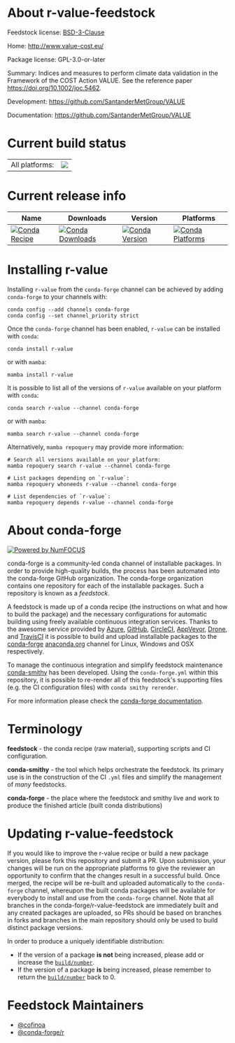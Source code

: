 About r-value-feedstock
=======================

Feedstock license: [BSD-3-Clause](https://github.com/conda-forge/r-value-feedstock/blob/main/LICENSE.txt)

Home: http://www.value-cost.eu/

Package license: GPL-3.0-or-later

Summary: Indices and measures to perform climate data validation in the Framework of the COST Action VALUE. See the reference paper <https://doi.org/10.1002/joc.5462>.

Development: https://github.com/SantanderMetGroup/VALUE

Documentation: https://github.com/SantanderMetGroup/VALUE

Current build status
====================


<table><tr><td>All platforms:</td>
    <td>
      <a href="https://dev.azure.com/conda-forge/feedstock-builds/_build/latest?definitionId=16238&branchName=main">
        <img src="https://dev.azure.com/conda-forge/feedstock-builds/_apis/build/status/r-value-feedstock?branchName=main">
      </a>
    </td>
  </tr>
</table>

Current release info
====================

| Name | Downloads | Version | Platforms |
| --- | --- | --- | --- |
| [![Conda Recipe](https://img.shields.io/badge/recipe-r--value-green.svg)](https://anaconda.org/conda-forge/r-value) | [![Conda Downloads](https://img.shields.io/conda/dn/conda-forge/r-value.svg)](https://anaconda.org/conda-forge/r-value) | [![Conda Version](https://img.shields.io/conda/vn/conda-forge/r-value.svg)](https://anaconda.org/conda-forge/r-value) | [![Conda Platforms](https://img.shields.io/conda/pn/conda-forge/r-value.svg)](https://anaconda.org/conda-forge/r-value) |

Installing r-value
==================

Installing `r-value` from the `conda-forge` channel can be achieved by adding `conda-forge` to your channels with:

```
conda config --add channels conda-forge
conda config --set channel_priority strict
```

Once the `conda-forge` channel has been enabled, `r-value` can be installed with `conda`:

```
conda install r-value
```

or with `mamba`:

```
mamba install r-value
```

It is possible to list all of the versions of `r-value` available on your platform with `conda`:

```
conda search r-value --channel conda-forge
```

or with `mamba`:

```
mamba search r-value --channel conda-forge
```

Alternatively, `mamba repoquery` may provide more information:

```
# Search all versions available on your platform:
mamba repoquery search r-value --channel conda-forge

# List packages depending on `r-value`:
mamba repoquery whoneeds r-value --channel conda-forge

# List dependencies of `r-value`:
mamba repoquery depends r-value --channel conda-forge
```


About conda-forge
=================

[![Powered by
NumFOCUS](https://img.shields.io/badge/powered%20by-NumFOCUS-orange.svg?style=flat&colorA=E1523D&colorB=007D8A)](https://numfocus.org)

conda-forge is a community-led conda channel of installable packages.
In order to provide high-quality builds, the process has been automated into the
conda-forge GitHub organization. The conda-forge organization contains one repository
for each of the installable packages. Such a repository is known as a *feedstock*.

A feedstock is made up of a conda recipe (the instructions on what and how to build
the package) and the necessary configurations for automatic building using freely
available continuous integration services. Thanks to the awesome service provided by
[Azure](https://azure.microsoft.com/en-us/services/devops/), [GitHub](https://github.com/),
[CircleCI](https://circleci.com/), [AppVeyor](https://www.appveyor.com/),
[Drone](https://cloud.drone.io/welcome), and [TravisCI](https://travis-ci.com/)
it is possible to build and upload installable packages to the
[conda-forge](https://anaconda.org/conda-forge) [anaconda.org](https://anaconda.org/)
channel for Linux, Windows and OSX respectively.

To manage the continuous integration and simplify feedstock maintenance
[conda-smithy](https://github.com/conda-forge/conda-smithy) has been developed.
Using the ``conda-forge.yml`` within this repository, it is possible to re-render all of
this feedstock's supporting files (e.g. the CI configuration files) with ``conda smithy rerender``.

For more information please check the [conda-forge documentation](https://conda-forge.org/docs/).

Terminology
===========

**feedstock** - the conda recipe (raw material), supporting scripts and CI configuration.

**conda-smithy** - the tool which helps orchestrate the feedstock.
                   Its primary use is in the construction of the CI ``.yml`` files
                   and simplify the management of *many* feedstocks.

**conda-forge** - the place where the feedstock and smithy live and work to
                  produce the finished article (built conda distributions)


Updating r-value-feedstock
==========================

If you would like to improve the r-value recipe or build a new
package version, please fork this repository and submit a PR. Upon submission,
your changes will be run on the appropriate platforms to give the reviewer an
opportunity to confirm that the changes result in a successful build. Once
merged, the recipe will be re-built and uploaded automatically to the
`conda-forge` channel, whereupon the built conda packages will be available for
everybody to install and use from the `conda-forge` channel.
Note that all branches in the conda-forge/r-value-feedstock are
immediately built and any created packages are uploaded, so PRs should be based
on branches in forks and branches in the main repository should only be used to
build distinct package versions.

In order to produce a uniquely identifiable distribution:
 * If the version of a package **is not** being increased, please add or increase
   the [``build/number``](https://docs.conda.io/projects/conda-build/en/latest/resources/define-metadata.html#build-number-and-string).
 * If the version of a package **is** being increased, please remember to return
   the [``build/number``](https://docs.conda.io/projects/conda-build/en/latest/resources/define-metadata.html#build-number-and-string)
   back to 0.

Feedstock Maintainers
=====================

* [@cofinoa](https://github.com/cofinoa/)
* [@conda-forge/r](https://github.com/conda-forge/r/)

